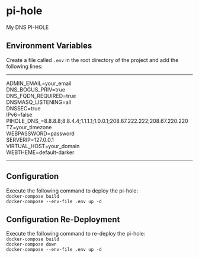 # pi-hole

My DNS PI-HOLE

## Environment Variables

Create a file called `.env` in the root directory of the project and add the following lines: </br>

***
ADMIN_EMAIL=your_email </br>
DNS_BOGUS_PRIV=true </br>
DNS_FQDN_REQUIRED=true </br>
DNSMASQ_LISTENING=all </br>
DNSSEC=true </br>
IPv6=false </br>
PIHOLE_DNS_=8.8.8.8;8.8.4.4;1.1.1.1;1.0.0.1;208.67.222.222;208.67.220.220 </br>
TZ=your_timezone </br>
WEBPASSWORD=password </br>
SERVERIP=127.0.0.1 </br>
VIRTUAL_HOST=your_domain </br>
WEBTHEME=default-darker </br>
***

## Configuration

Execute the following command to deploy the pi-hole: </br>
```docker-compose build``` </br>
```docker-compose --env-file .env up -d``` </br>

## Configuration Re-Deployment

Execute the following command to re-deploy the pi-hole: </br>
```docker-compose build``` </br>
```docker-compose down``` </br>
```docker-compose --env-file .env up -d``` </br>
